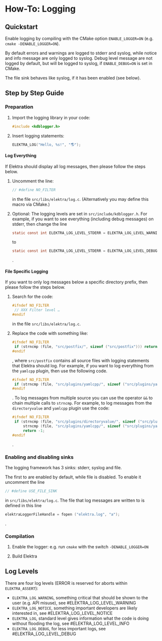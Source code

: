 # How-To: Logging

## Quickstart

Enable logging by compiling with the CMake option `ENABLE_LOGGER=ON` (e.g. `cmake -DENABLE_LOGGER=ON`).

By default errors and warnings are logged to stderr and syslog, while notice and info message are only logged to syslog.
Debug level message are not logged by default, but will be logged to syslog, if `ENABLE_DEBUG=ON` is set in CMake.

The file sink behaves like syslog, if it has been enabled (see below).

## Step by Step Guide

### Preparation

1. Import the logging library in your code:

   ```c
   #include <kdblogger.h>
   ```

2. Insert logging statements:

   ```c
   ELEKTRA_LOG("Hello, %s!", "🌎");
   ```

#### Log Everything

If Elektra should display all log messages, then please follow the steps below.

1. Uncomment the line:

   ```c
   // #define NO_FILTER
   ```

   in the file `src/libs/elektra/log.c`.
   (Alternatively you may define this macro via CMake.)

2. Optional: The logging levels are set in `src/include/kdblogger.h`. For example, if you want to see everything (including debug messages)
   on stderr, then change the line

   ```c
   static const int ELEKTRA_LOG_LEVEL_STDERR = ELEKTRA_LOG_LEVEL_WARNING;
   ```

   to

   ```c
   static const int ELEKTRA_LOG_LEVEL_STDERR = ELEKTRA_LOG_LEVEL_DEBUG;
   ```

   .

#### File Specific Logging

If you want to only log messages below a specific directory prefix, then please follow the steps below.

1. Search for the code:

   ```c
   #ifndef NO_FILTER
   	// XXX Filter level …
   #endif
   ```

   in the file `src/libs/elektra/log.c`.

2. Replace the code with something like:

   ```c
   #ifndef NO_FILTER
   	if (strncmp (file, "src/postfix/", sizeof ("src/postfix"))) return -1;
   #endif
   ```

   , where `src/postfix` contains all source files with logging statements that Elektra should log. For example, if you want to log everything from the `yamlcpp` plugin, then use the following code.

   ```c
   #ifndef NO_FILTER
   	if (strncmp (file, "src/plugins/yamlcpp/", sizeof ("src/plugins/yamlcpp"))) return -1;
   #endif
   ```

   . To log messages from multiple source you can use the operator `&&` to chain multiple calls to `strncmp`. For example, to log messages
   from the `directoryvalue` and `yamlcpp` plugin use the code:

   ```c
   #ifndef NO_FILTER
   	if (strncmp (file, "src/plugins/directoryvalue/", sizeof ("src/plugins/directoryvalue")) &&
   	    strncmp (file, "src/plugins/yamlcpp/", sizeof ("src/plugins/yamlcpp")))
   		return -1;
   #endif
   ```

   .

### Enabling and disabling sinks

The logging framework has 3 sinks: stderr, syslog and file.

The first to are enabled by default, while file is disabled. To enable it uncomment the line

```c
// #define USE_FILE_SINK
```

in `src/libs/elektra/log.c`. The file that log messages are written to is defined in this line

```c
elektraLoggerFileHandle = fopen ("elektra.log", "a");
```

.

### Compilation

1. Enable the logger: e.g. run `cmake` with the switch `-DENABLE_LOGGER=ON`

2. Build Elektra

## Log Levels

There are four log levels (ERROR is reserved for aborts within `ELEKTRA_ASSERT`):

- `ELEKTRA_LOG_WARNING`, something critical that should be shown to the user (e.g. API misuse), see #ELEKTRA_LOG_LEVEL_WARNING
- `ELEKTRA_LOG_NOTICE`, something important developers are likely interested in, see #ELEKTRA_LOG_LEVEL_NOTICE
- `ELEKTRA_LOG`, standard level gives information what the code is doing without flooding the log, see #ELEKTRA_LOG_LEVEL_INFO
- `ELEKTRA_LOG_DEBUG`, for less important logs, see #ELEKTRA_LOG_LEVEL_DEBUG
